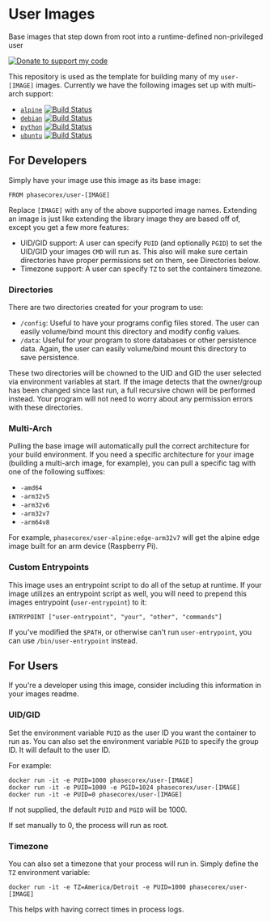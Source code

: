 # User Images
Base images that step down from root into a runtime-defined non-privileged user

[![Donate to support my code](https://img.shields.io/badge/Paypal-Donate-blue.svg)](https://paypal.me/pcx)

This repository is used as the template for building many of my `user-[IMAGE]` images. Currently we have the following images set up with multi-arch support:

- [`alpine`](https://github.com/PhasecoreX/docker-user-alpine) [![Build Status](https://cloud.drone.io/api/badges/PhasecoreX/docker-user-alpine/status.svg)](https://cloud.drone.io/PhasecoreX/docker-user-alpine)
- [`debian`](https://github.com/PhasecoreX/docker-user-debian) [![Build Status](https://cloud.drone.io/api/badges/PhasecoreX/docker-user-debian/status.svg)](https://cloud.drone.io/PhasecoreX/docker-user-debian)
- [`python`](https://github.com/PhasecoreX/docker-user-python) [![Build Status](https://cloud.drone.io/api/badges/PhasecoreX/docker-user-python/status.svg)](https://cloud.drone.io/PhasecoreX/docker-user-python)
- [`ubuntu`](https://github.com/PhasecoreX/docker-user-ubuntu) [![Build Status](https://cloud.drone.io/api/badges/PhasecoreX/docker-user-ubuntu/status.svg)](https://cloud.drone.io/PhasecoreX/docker-user-ubuntu)

## For Developers
Simply have your image use this image as its base image:
```
FROM phasecorex/user-[IMAGE]
```
Replace `[IMAGE]` with any of the above supported image names. Extending an image is just like extending the library image they are based off of, except you get a few more features:
- UID/GID support: A user can specify `PUID` (and optionally `PGID`) to set the UID/GID your images `CMD` will run as. This also will make sure certain directories have proper permissions set on them, see Directories below.
- Timezone support: A user can specify `TZ` to set the containers timezone.

### Directories
There are two directories created for your program to use:
- `/config`: Useful to have your programs config files stored. The user can easily volume/bind mount this directory and modify config values.
- `/data`: Useful for your program to store databases or other persistence data. Again, the user can easily volume/bind mount this directory to save persistence.

These two directories will be chowned to the UID and GID the user selected via environment variables at start. If the image detects that the owner/group has been changed since last run, a full recursive chown will be performed instead. Your program will not need to worry about any permission errors with these directories.

### Multi-Arch
Pulling the base image will automatically pull the correct architecture for your build environment. If you need a specific architecture for your image (building a multi-arch image, for example), you can pull a specific tag with one of the following suffixes:

- `-amd64`
- `-arm32v5`
- `-arm32v6`
- `-arm32v7`
- `-arm64v8`

For example, `phasecorex/user-alpine:edge-arm32v7` will get the alpine edge image built for an arm device (Raspberry Pi).

### Custom Entrypoints
This image uses an entrypoint script to do all of the setup at runtime. If your image utilizes an entrypoint script as well, you will need to prepend this images entrypoint (`user-entrypoint`) to it:
```
ENTRYPOINT ["user-entrypoint", "your", "other", "commands"]
```
If you've modified the `$PATH`, or otherwise can't run `user-entrypoint`, you can use `/bin/user-entrypoint` instead.

## For Users
If you're a developer using this image, consider including this information in your images readme.

### UID/GID
Set the environment variable `PUID` as the user ID you want the container to run as.
You can also set the environment variable `PGID` to specify the group ID. It will default to the user ID.

For example:
```
docker run -it -e PUID=1000 phasecorex/user-[IMAGE]
docker run -it -e PUID=1000 -e PGID=1024 phasecorex/user-[IMAGE]
docker run -it -e PUID=0 phasecorex/user-[IMAGE]
```
If not supplied, the default `PUID` and `PGID` will be 1000.

If set manually to 0, the process will run as root.

### Timezone
You can also set a timezone that your process will run in. Simply define the `TZ` environment variable:
```
docker run -it -e TZ=America/Detroit -e PUID=1000 phasecorex/user-[IMAGE]
```
This helps with having correct times in process logs.

